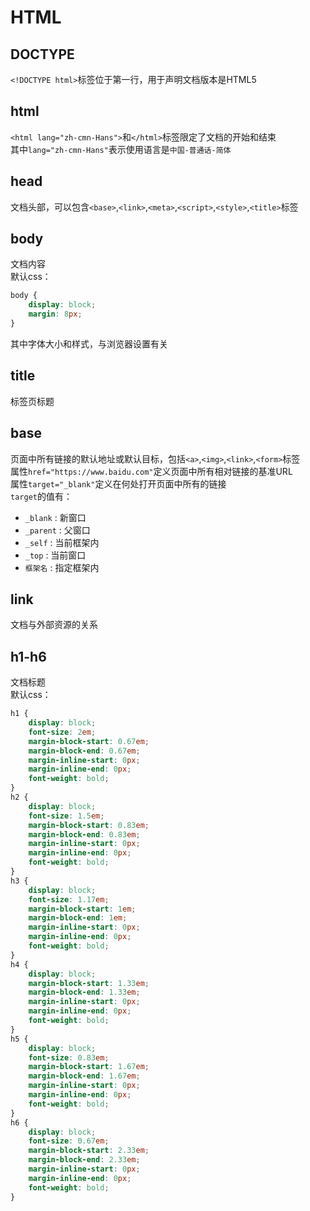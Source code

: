 # HTML

## DOCTYPE

`<!DOCTYPE html>`标签位于第一行，用于声明文档版本是HTML5

## html

`<html lang="zh-cmn-Hans">`和`</html>`标签限定了文档的开始和结束  
其中`lang="zh-cmn-Hans"`表示使用语言是`中国-普通话-简体`

## head

文档头部，可以包含`<base>`,`<link>`,`<meta>`,`<script>`,`<style>`,`<title>`标签

## body

文档内容  
默认css：

```css
body {
    display: block;
    margin: 8px;
}
```

其中字体大小和样式，与浏览器设置有关

## title

标签页标题

## base

页面中所有链接的默认地址或默认目标，包括`<a>`,`<img>`,`<link>`,`<form>`标签  
属性`href="https://www.baidu.com"`定义页面中所有相对链接的基准URL  
属性`target="_blank"`定义在何处打开页面中所有的链接  
`target`的值有：

- `_blank` : 新窗口
- `_parent` : 父窗口
- `_self` : 当前框架内
- `_top` : 当前窗口
- `框架名` : 指定框架内

## link

文档与外部资源的关系  

## h1-h6

文档标题  
默认css：

```css
h1 {
    display: block;
    font-size: 2em;
    margin-block-start: 0.67em;
    margin-block-end: 0.67em;
    margin-inline-start: 0px;
    margin-inline-end: 0px;
    font-weight: bold;
}
h2 {
    display: block;
    font-size: 1.5em;
    margin-block-start: 0.83em;
    margin-block-end: 0.83em;
    margin-inline-start: 0px;
    margin-inline-end: 0px;
    font-weight: bold;
}
h3 {
    display: block;
    font-size: 1.17em;
    margin-block-start: 1em;
    margin-block-end: 1em;
    margin-inline-start: 0px;
    margin-inline-end: 0px;
    font-weight: bold;
}
h4 {
    display: block;
    margin-block-start: 1.33em;
    margin-block-end: 1.33em;
    margin-inline-start: 0px;
    margin-inline-end: 0px;
    font-weight: bold;
}
h5 {
    display: block;
    font-size: 0.83em;
    margin-block-start: 1.67em;
    margin-block-end: 1.67em;
    margin-inline-start: 0px;
    margin-inline-end: 0px;
    font-weight: bold;
}
h6 {
    display: block;
    font-size: 0.67em;
    margin-block-start: 2.33em;
    margin-block-end: 2.33em;
    margin-inline-start: 0px;
    margin-inline-end: 0px;
    font-weight: bold;
}
```

